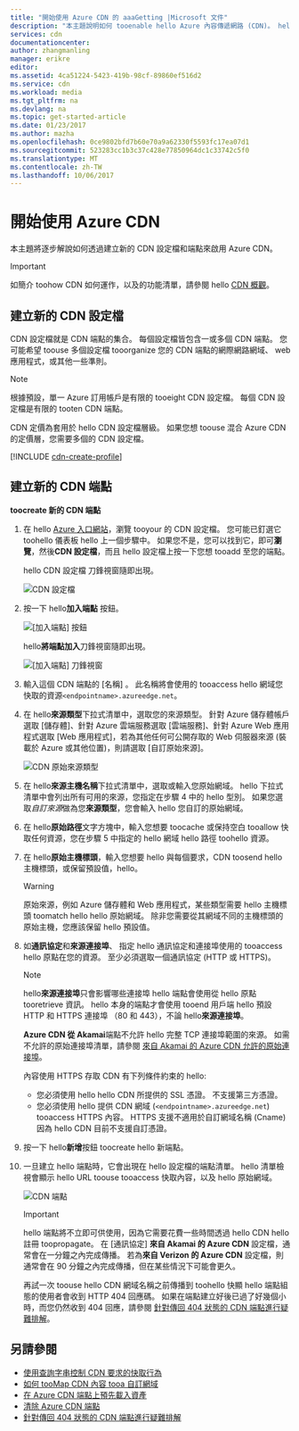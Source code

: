 ```yaml
---
title: "開始使用 Azure CDN 的 aaaGetting |Microsoft 文件"
description: "本主題說明如何 tooenable hello Azure 內容傳遞網路 (CDN)。 hello 教學課程引導 hello 建立新的 CDN 設定檔和端點。"
services: cdn
documentationcenter: 
author: zhangmanling
manager: erikre
editor: 
ms.assetid: 4ca51224-5423-419b-98cf-89860ef516d2
ms.service: cdn
ms.workload: media
ms.tgt_pltfrm: na
ms.devlang: na
ms.topic: get-started-article
ms.date: 01/23/2017
ms.author: mazha
ms.openlocfilehash: 0ce9802bfd7b60e70a9a62330f5593fc17ea07d1
ms.sourcegitcommit: 523283cc1b3c37c428e77850964dc1c33742c5f0
ms.translationtype: MT
ms.contentlocale: zh-TW
ms.lasthandoff: 10/06/2017
---
```

# <a name="getting-started-with-azure-cdn"></a>開始使用 Azure CDN
本主題將逐步解說如何透過建立新的 CDN 設定檔和端點來啟用 Azure CDN。

> [!IMPORTANT]
> 如簡介 toohow CDN 如何運作，以及的功能清單，請參閱 hello [CDN 概觀](cdn-overview.md)。
> 
> 

## <a name="create-a-new-cdn-profile"></a>建立新的 CDN 設定檔
CDN 設定檔就是 CDN 端點的集合。  每個設定檔皆包含一或多個 CDN 端點。  您可能希望 toouse 多個設定檔 tooorganize 您的 CDN 端點的網際網路網域、 web 應用程式，或其他一些準則。

> [!NOTE]
> 根據預設，單一 Azure 訂用帳戶是有限的 tooeight CDN 設定檔。 每個 CDN 設定檔是有限的 tooten CDN 端點。
> 
> CDN 定價為套用於 hello CDN 設定檔層級。 如果您想 toouse 混合 Azure CDN 的定價層，您需要多個的 CDN 設定檔。
> 
> 

[!INCLUDE [cdn-create-profile](../../includes/cdn-create-profile.md)]

## <a name="create-a-new-cdn-endpoint"></a>建立新的 CDN 端點
**toocreate 新的 CDN 端點**

1. 在 hello [Azure 入口網站](https://portal.azure.com)，瀏覽 tooyour 的 CDN 設定檔。  您可能已釘選它 toohello 儀表板 hello 上一個步驟中。  如果您不是，您可以找到它，即可**瀏覽**，然後**CDN 設定檔**，而且 hello 設定檔上按一下您想 tooadd 至您的端點。
   
    hello CDN 設定檔 刀鋒視窗隨即出現。
   
    ![CDN 設定檔][cdn-profile-settings]
2. 按一下 hello**加入端點** 按鈕。
   
    ![[加入端點] 按鈕][cdn-new-endpoint-button]
   
    hello**將端點加入**刀鋒視窗隨即出現。
   
    ![[加入端點] 刀鋒視窗][cdn-add-endpoint]
3. 輸入這個 CDN 端點的 [名稱]  。  此名稱將會使用的 tooaccess hello 網域您快取的資源`<endpointname>.azureedge.net`。
4. 在 hello**來源類型**下拉式清單中，選取您的來源類型。  針對 Azure 儲存體帳戶選取 [儲存體]、針對 Azure 雲端服務選取 [雲端服務]、針對 Azure Web 應用程式選取 [Web 應用程式]，若為其他任何可公開存取的 Web 伺服器來源 (裝載於 Azure 或其他位置)，則請選取 [自訂原始來源]。
   
    ![CDN 原始來源類型](./media/cdn-create-new-endpoint/cdn-origin-type.png)
5. 在 hello**來源主機名稱**下拉式清單中，選取或輸入您原始網域。  hello 下拉式清單中會列出所有可用的來源，您指定在步驟 4 中的 hello 型別。  如果您選取*自訂來源*做為您**來源類型**，您會輸入 hello 您自訂的原始網域。
6. 在 hello**原始路徑**文字方塊中，輸入您想要 toocache 或保持空白 tooallow 快取任何資源，您在步驟 5 中指定的 hello 網域 hello 路徑 toohello 資源。
7. 在 hello**原始主機標頭**，輸入您想要 hello 與每個要求，CDN toosend hello 主機標頭，或保留預設值，hello。
   
   > [!WARNING]
   > 原始來源，例如 Azure 儲存體和 Web 應用程式，某些類型需要 hello 主機標頭 toomatch hello hello 原始網域。 除非您需要從其網域不同的主機標頭的原始主機，您應該保留 hello 預設值。
   > 
   > 
8. 如**通訊協定**和**來源連接埠**、 指定 hello 通訊協定和連接埠使用的 tooaccess hello 原點在您的資源。  至少必須選取一個通訊協定 (HTTP 或 HTTPS)。
   
   > [!NOTE]
   > hello**來源連接埠**只會影響哪些連接埠 hello 端點會使用從 hello 原點 tooretrieve 資訊。  hello 本身的端點才會使用 tooend 用戶端 hello 預設 HTTP 和 HTTPS 連接埠 （80 和 443），不論 hello**來源連接埠**。  
   > 
   > **Azure CDN 從 Akamai**端點不允許 hello 完整 TCP 連接埠範圍的來源。  如需不允許的原始連接埠清單，請參閱 [來自 Akamai 的 Azure CDN 允許的原始連接埠](https://msdn.microsoft.com/library/mt757337.aspx)。  
   > 
   > 內容使用 HTTPS 存取 CDN 有下列條件約束的 hello:
   > 
   > * 您必須使用 hello hello CDN 所提供的 SSL 憑證。 不支援第三方憑證。
   > * 您必須使用 hello 提供 CDN 網域 (`<endpointname>.azureedge.net`) tooaccess HTTPS 內容。 HTTPS 支援不適用於自訂網域名稱 (Cname) 因為 hello CDN 目前不支援自訂憑證。
   > 
   > 
9. 按一下 hello**新增**按鈕 toocreate hello 新端點。
10. 一旦建立 hello 端點時，它會出現在 hello 設定檔的端點清單。 hello 清單檢視會顯示 hello URL toouse tooaccess 快取內容，以及 hello 原始網域。
    
    ![CDN 端點][cdn-endpoint-success]
    
    > [!IMPORTANT]
    > hello 端點將不立即可供使用，因為它需要花費一些時間透過 hello CDN hello 註冊 toopropagate。  在 [通訊協定] <b>來自 Akamai 的 Azure CDN</b> 設定檔，通常會在一分鐘之內完成傳播。  若為<b>來自 Verizon 的 Azure CDN</b> 設定檔，則通常會在 90 分鐘之內完成傳播，但在某些情況下可能會更久。
    > 
    > 再試一次 toouse hello CDN 網域名稱之前傳播到 toohello 快顯 hello 端點組態的使用者會收到 HTTP 404 回應碼。  如果在端點建立好後已過了好幾個小時，而您仍然收到 404 回應，請參閱 [針對傳回 404 狀態的 CDN 端點進行疑難排解](cdn-troubleshoot-endpoint.md)。
    > 
    > 

## <a name="see-also"></a>另請參閱
* [使用查詢字串控制 CDN 要求的快取行為](cdn-query-string.md)
* [如何 tooMap CDN 內容 tooa 自訂網域](cdn-map-content-to-custom-domain.md)
* [在 Azure CDN 端點上預先載入資產](cdn-preload-endpoint.md)
* [清除 Azure CDN 端點](cdn-purge-endpoint.md)
* [針對傳回 404 狀態的 CDN 端點進行疑難排解](cdn-troubleshoot-endpoint.md)

[cdn-profile-settings]: ./media/cdn-create-new-endpoint/cdn-profile-settings.png
[cdn-new-endpoint-button]: ./media/cdn-create-new-endpoint/cdn-new-endpoint-button.png
[cdn-add-endpoint]: ./media/cdn-create-new-endpoint/cdn-add-endpoint.png
[cdn-endpoint-success]: ./media/cdn-create-new-endpoint/cdn-endpoint-success.png
